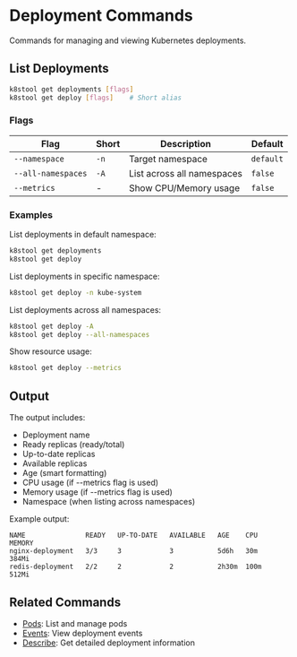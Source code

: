 # Deployment Commands

Commands for managing and viewing Kubernetes deployments.

## List Deployments

```bash
k8stool get deployments [flags]
k8stool get deploy [flags]    # Short alias
```

### Flags
| Flag | Short | Description | Default |
|------|-------|-------------|---------|
| `--namespace` | `-n` | Target namespace | `default` |
| `--all-namespaces` | `-A` | List across all namespaces | `false` |
| `--metrics` | - | Show CPU/Memory usage | `false` |

### Examples

List deployments in default namespace:
```bash
k8stool get deployments
k8stool get deploy
```

List deployments in specific namespace:
```bash
k8stool get deploy -n kube-system
```

List deployments across all namespaces:
```bash
k8stool get deploy -A
k8stool get deploy --all-namespaces
```

Show resource usage:
```bash
k8stool get deploy --metrics
```

## Output

The output includes:

- Deployment name
- Ready replicas (ready/total)
- Up-to-date replicas
- Available replicas
- Age (smart formatting)
- CPU usage (if --metrics flag is used)
- Memory usage (if --metrics flag is used)
- Namespace (when listing across namespaces)

Example output:
```
NAME               READY   UP-TO-DATE   AVAILABLE   AGE    CPU    MEMORY
nginx-deployment   3/3     3            3           5d6h   30m    384Mi
redis-deployment   2/2     2            2           2h30m  100m   512Mi
```

## Related Commands

- [Pods](pods.md): List and manage pods
- [Events](events.md): View deployment events
- [Describe](describe.md): Get detailed deployment information 